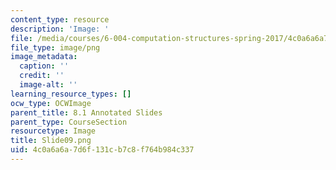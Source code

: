 ```yaml
---
content_type: resource
description: 'Image: '
file: /media/courses/6-004-computation-structures-spring-2017/4c0a6a6a7d6f131cb7c8f764b984c337_Slide09.png
file_type: image/png
image_metadata:
  caption: ''
  credit: ''
  image-alt: ''
learning_resource_types: []
ocw_type: OCWImage
parent_title: 8.1 Annotated Slides
parent_type: CourseSection
resourcetype: Image
title: Slide09.png
uid: 4c0a6a6a-7d6f-131c-b7c8-f764b984c337
---
```

